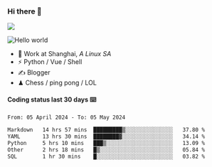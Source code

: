 ### Hi there 👋
![](https://komarev.com/ghpvc/?username=Xuhandsome)


<img src="https://github-readme-stats.vercel.app/api?username=XuHandsome&show_icons=true&theme=merko" alt="Hello world">

<br/>

- 🍻  Work at Shanghai, _A Linux SA_
- ⚡  Python / Vue / Shell
- ✍️  Blogger
- ♟  Chess / ping pong / LOL

#### Coding status last 30 days ⌨️

<!--START_SECTION:waka-->

```txt
From: 05 April 2024 - To: 05 May 2024

Markdown   14 hrs 57 mins  █████████▒░░░░░░░░░░░░░░░   37.80 %
YAML       13 hrs 30 mins  ████████▓░░░░░░░░░░░░░░░░   34.14 %
Python     5 hrs 10 mins   ███▒░░░░░░░░░░░░░░░░░░░░░   13.09 %
Other      2 hrs 18 mins   █▒░░░░░░░░░░░░░░░░░░░░░░░   05.84 %
SQL        1 hr 30 mins    █░░░░░░░░░░░░░░░░░░░░░░░░   03.82 %
```

<!--END_SECTION:waka-->
